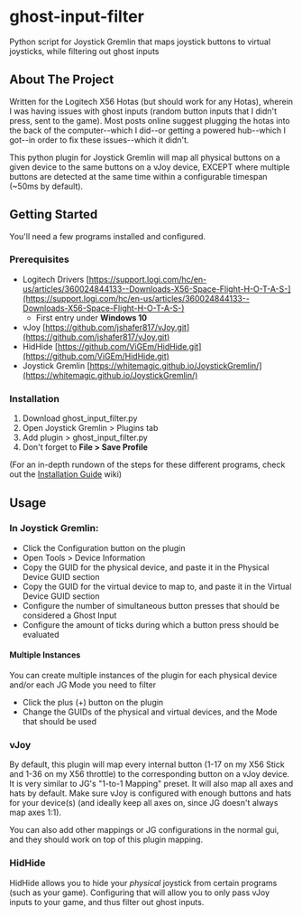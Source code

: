 # ghost-input-filter
Python script for Joystick Gremlin that maps joystick buttons to virtual joysticks, while filtering out ghost inputs

<!-- ABOUT THE PROJECT -->
## About The Project

Written for the Logitech X56 Hotas (but should work for any Hotas), wherein I was having issues with ghost inputs (random button inputs that I didn't press, sent to the game). Most posts online suggest plugging the hotas into the back of the computer--which I did--or getting a powered hub--which I got--in order to fix these issues--which it didn't.

This python plugin for Joystick Gremlin will map all physical buttons on a given device to the same buttons on a vJoy device, EXCEPT where multiple buttons are detected at the same time within a configurable timespan (~50ms by default).

<!-- GETTING STARTED -->
## Getting Started

You'll need a few programs installed and configured.

### Prerequisites

* Logitech Drivers [https://support.logi.com/hc/en-us/articles/360024844133--Downloads-X56-Space-Flight-H-O-T-A-S-](https://support.logi.com/hc/en-us/articles/360024844133--Downloads-X56-Space-Flight-H-O-T-A-S-)
    * First entry under **Windows 10**
* vJoy [https://github.com/jshafer817/vJoy.git](https://github.com/jshafer817/vJoy.git)
* HidHide [https://github.com/ViGEm/HidHide.git](https://github.com/ViGEm/HidHide.git)
* Joystick Gremlin [https://whitemagic.github.io/JoystickGremlin/](https://whitemagic.github.io/JoystickGremlin/)

### Installation

1. Download ghost_input_filter.py
2. Open Joystick Gremlin > Plugins tab
3. Add plugin > ghost_input_filter.py
4. Don't forget to **File > Save Profile**

(For an in-depth rundown of the steps for these different programs, check out the [Installation Guide](https://github.com/high-the-memory/ghost-input-filter/wiki/Installation-Guide) wiki)


<!-- USAGE EXAMPLES -->
## Usage

### In Joystick Gremlin:
- Click the Configuration button on the plugin
- Open Tools > Device Information
- Copy the GUID for the physical device, and paste it in the Physical Device GUID section
- Copy the GUID for the virtual device to map to, and paste it in the Virtual Device GUID section
- Configure the number of simultaneous button presses that should be considered a Ghost Input
- Configure the amount of ticks during which a button press should be evaluated

#### Multiple Instances
You can create multiple instances of the plugin for each physical device and/or each JG Mode you need to filter
- Click the plus (+) button on the plugin
- Change the GUIDs of the physical and virtual devices, and the Mode that should be used

### vJoy
By default, this plugin will map every internal button (1-17 on my X56 Stick and 1-36 on my X56 throttle) to the corresponding button on a vJoy device. It is very similar to JG's "1-to-1 Mapping" preset. It will also map all axes and hats by default. Make sure vJoy is configured with enough buttons and hats for your device(s) (and ideally keep all axes on, since JG doesn't always map axes 1:1).

You can also add other mappings or JG configurations in the normal gui, and they should work on top of this plugin mapping.

### HidHide
HidHide allows you to hide your <i>physical</i> joystick from certain programs (such as your game). Configuring that will allow you to only pass vJoy inputs to your game, and thus filter out ghost inputs.
